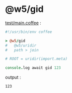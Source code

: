 [‼️]: ✏️README.mdt

# @w5/gid

[test/main.coffee](./test/main.coffee) :

```coffee
#!/usr/bin/env coffee

> @w5/gid
#   @w5/uridir
#   path > join

# ROOT = uridir(import.meta)

console.log await gid 123
```

output :

```
123
```
